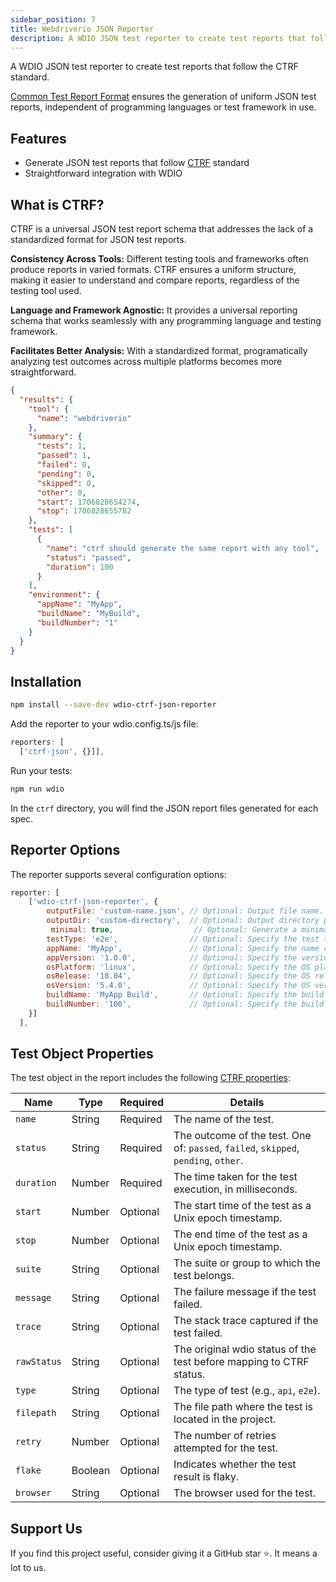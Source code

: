 ```yaml
---
sidebar_position: 7
title: Webdriverio JSON Reporter
description: A WDIO JSON test reporter to create test reports that follow the CTRF standard.
---
```

A WDIO JSON test reporter to create test reports that follow the CTRF standard.

[Common Test Report Format](https://ctrf.io) ensures the generation of uniform JSON test reports, independent of programming languages or test framework in use.

## Features

- Generate JSON test reports that follow [CTRF](https://ctrf.io) standard
- Straightforward integration with WDIO

## What is CTRF?

CTRF is a universal JSON test report schema that addresses the lack of a standardized format for JSON test reports.

**Consistency Across Tools:** Different testing tools and frameworks often produce reports in varied formats. CTRF ensures a uniform structure, making it easier to understand and compare reports, regardless of the testing tool used.

**Language and Framework Agnostic:** It provides a universal reporting schema that works seamlessly with any programming language and testing framework.

**Facilitates Better Analysis:** With a standardized format, programatically analyzing test outcomes across multiple platforms becomes more straightforward.

```json
{
  "results": {
    "tool": {
      "name": "webdriverio"
    },
    "summary": {
      "tests": 1,
      "passed": 1,
      "failed": 0,
      "pending": 0,
      "skipped": 0,
      "other": 0,
      "start": 1706828654274,
      "stop": 1706828655782
    },
    "tests": [
      {
        "name": "ctrf should generate the same report with any tool",
        "status": "passed",
        "duration": 100
      }
    ],
    "environment": {
      "appName": "MyApp",
      "buildName": "MyBuild",
      "buildNumber": "1"
    }
  }
}
```

## Installation

```bash
npm install --save-dev wdio-ctrf-json-reporter
```

Add the reporter to your wdio.config.ts/js file:

```javascript
reporters: [
  ['ctrf-json', {}]],
```

Run your tests:

```bash
npm run wdio
```

In the `ctrf` directory, you will find the JSON report files generated for each spec.

## Reporter Options

The reporter supports several configuration options:

```javascript
reporter: [
    ['wdio-ctrf-json-reporter', {
        outputFile: 'custom-name.json', // Optional: Output file name. Defaults to 'ctrf-report.json'.
        outputDir: 'custom-directory',  // Optional: Output directory path. Defaults to 'ctrf'.
         minimal: true,                  // Optional: Generate a minimal report. Defaults to 'false'. Overrides screenshot and testType when set to true
        testType: 'e2e',                // Optional: Specify the test type (e.g., 'api', 'e2e'). Defaults to 'e2e'.
        appName: 'MyApp',               // Optional: Specify the name of the application under test.
        appVersion: '1.0.0',            // Optional: Specify the version of the application under test.
        osPlatform: 'linux',            // Optional: Specify the OS platform.
        osRelease: '18.04',             // Optional: Specify the OS release version.
        osVersion: '5.4.0',             // Optional: Specify the OS version.
        buildName: 'MyApp Build',       // Optional: Specify the build name.
        buildNumber: '100',             // Optional: Specify the build number.
    }]
  ],
```

## Test Object Properties

The test object in the report includes the following [CTRF properties](https://ctrf.io/docs/schema/test):

| Name        | Type    | Required | Details                                                                             |
| ----------- | ------- | -------- | ----------------------------------------------------------------------------------- |
| `name`      | String  | Required | The name of the test.                                                               |
| `status`    | String  | Required | The outcome of the test. One of: `passed`, `failed`, `skipped`, `pending`, `other`. |
| `duration`  | Number  | Required | The time taken for the test execution, in milliseconds.                             |
| `start`     | Number  | Optional | The start time of the test as a Unix epoch timestamp.                               |
| `stop`      | Number  | Optional | The end time of the test as a Unix epoch timestamp.                                 |
| `suite`     | String  | Optional | The suite or group to which the test belongs.                                       |
| `message`   | String  | Optional | The failure message if the test failed.                                             |
| `trace`     | String  | Optional | The stack trace captured if the test failed.                                        |
| `rawStatus` | String  | Optional | The original wdio status of the test before mapping to CTRF status.                 |
| `type`      | String  | Optional | The type of test (e.g., `api`, `e2e`).                                              |
| `filepath`  | String  | Optional | The file path where the test is located in the project.                             |
| `retry`     | Number  | Optional | The number of retries attempted for the test.                                       |
| `flake`     | Boolean | Optional | Indicates whether the test result is flaky.                                         |
| `browser`   | String  | Optional | The browser used for the test.                                                      |

## Support Us

If you find this project useful, consider giving it a GitHub star ⭐. It means a lot to us.
